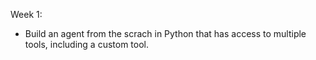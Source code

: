 Week 1:
  * Build an agent from the scrach in Python that has access to multiple tools, including a custom tool.
